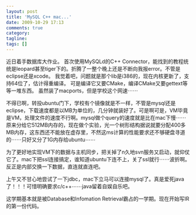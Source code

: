 ```yaml
---
layout: post
title: 'MySQL C++ mac...'
date: 2009-10-29 17:13
comments: true
category:
tagline:
tags: []
---
```


近日着手数据库大作业。
首次使用MySQLd的C++ Connector，能找到的教程统统是leopard甚至tiger下的。折腾了一整个晚上还是不断向我报error。不管是eclipse还是xcode。
我觉着吧，问题就是那个lib是i386的，现在内核更新了，支持64位了，估计得重编译。
可是编译它又要CMake，编译CMake又要gettext等等一堆东西。 虽然装了macports，但是学校这个网速⋯⋯

不得已啊，转投ubuntu门下，学校有个镜像就是不一样，不管是mysql还是eclipse，下载速度都是以MB为单位的，几分钟就装好了。可是啊可是，VM毕竟是VM，处理文件的速度不行啊。mysql做个query的速度就是比在mac下慢⋯⋯
原来分给它512MB内存的，现在做个实验，光一个树形结构据说就要分配400多MB内存，这东西还不能放在虚存里，不然这ms计算的性能要求还不够硬盘寻道的⋯⋯只好又分了1G内存给ubuntu⋯⋯

为了更好地实现VM下的数据与主机同步，把关掉了n久地svn服务又启动，就仰仗它了。mac下把ssl连接搞定，谁知道ubuntu下连不上，关了ssl就行⋯⋯波折啊。反正是内部交换一下数据，直连就直连吧。

上午又不甘心地尝试了一下jdbc，mac下立马可以连接mysql了。真是爱死java了！！！可惜明确要求c/c++⋯⋯java留着自娱自乐吧。

这学期基本就是被Database和Infomation Retrieval霸占的一学期。现在开始写IR的第一份代码。
